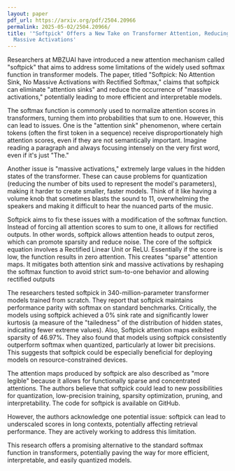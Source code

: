 ```yaml
---
layout: paper
pdf_url: https://arxiv.org/pdf/2504.20966
permalink: 2025-05-02/2504.20966/
title: '"Softpick" Offers a New Take on Transformer Attention, Reducing Sinks and
  Massive Activations'
---
```




Researchers at MBZUAI have introduced a new attention mechanism called "softpick" that aims to address some limitations of the widely used softmax function in transformer models. The paper, titled "Softpick: No Attention Sink, No Massive Activations with Rectified Softmax," claims that softpick can eliminate "attention sinks" and reduce the occurrence of "massive activations," potentially leading to more efficient and interpretable models.

The softmax function is commonly used to normalize attention scores in transformers, turning them into probabilities that sum to one.  However, this can lead to issues. One is the "attention sink" phenomenon, where certain tokens (often the first token in a sequence) receive disproportionately high attention scores, even if they are not semantically important. Imagine reading a paragraph and always focusing intensely on the very first word, even if it's just "The."

Another issue is "massive activations," extremely large values in the hidden states of the transformer.  These can cause problems for quantization (reducing the number of bits used to represent the model's parameters), making it harder to create smaller, faster models. Think of it like having a volume knob that sometimes blasts the sound to 11, overwhelming the speakers and making it difficult to hear the nuanced parts of the music.

Softpick aims to fix these issues with a modification of the softmax function.  Instead of forcing all attention scores to sum to one, it allows for rectified outputs. In other words, softpick allows attention heads to output zeros, which can promote sparsity and reduce noise. The core of the softpick equation involves a Rectified Linear Unit or ReLU. Essentially if the score is low, the function results in zero attention. This creates "sparse" attention maps. It mitigates both attention sink and massive activations by reshaping the softmax function to avoid strict sum-to-one behavior and allowing rectified outputs

The researchers tested softpick in 340-million-parameter transformer models trained from scratch. They report that softpick maintains performance parity with softmax on standard benchmarks.  Critically, the models using softpick achieved a 0% sink rate and significantly lower kurtosis (a measure of the "tailedness" of the distribution of hidden states, indicating fewer extreme values). Also, Softpick attention maps exibited sparsity of 46.97%. They also found that models using softpick consistently outperform softmax when quantized, particularly at lower bit precisions. This suggests that softpick could be especially beneficial for deploying models on resource-constrained devices.

The attention maps produced by softpick are also described as "more legible" because it allows for functionally sparse and concentrated attentions. The authors believe that softpick could lead to new possibilities for quantization, low-precision training, sparsity optimization, pruning, and interpretability.  The code for softpick is available on GitHub.

However, the authors acknowledge one potential issue: softpick can lead to underscaled scores in long contexts, potentially affecting retrieval performance. They are actively working to address this limitation.

This research offers a promising alternative to the standard softmax function in transformers, potentially paving the way for more efficient, interpretable, and easily quantized models.